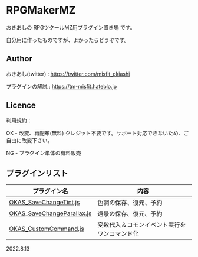 # RPGMakerMZ

おきあしの RPGツクールMZ用プラグイン置き場 です。

自分用に作ったものですが、よかったらどうぞです。


## Author

おきあし(twitter) : https://twitter.com/misfit_okiashi

プラグインの解説  : https://tm-misfit.hateblo.jp


## Licence

利用規約：

OK - 改変、再配布(無料)  クレジット不要です。サポート対応できないため、ご自由に改変下さい。
      
NG - プラグイン単体の有料販売

  

## プラグインリスト

| プラグイン名 | 内容 |
| ------------- | ------------- |
| [OKAS_SaveChangeTint.js](https://github.com/okiashi/RPGMakerMZ/blob/main/OKAS_SaveChangeTint.js)  | 色調の保存、復元、予約  |
| [OKAS_SaveChangeParallax.js](https://github.com/okiashi/RPGMakerMZ/blob/main/OKAS_SaveChangeParallax.js)  | 遠景の保存、復元、予約  |
| [OKAS_CustomCommand.js](https://github.com/okiashi/RPGMakerMZ/blob/main/OKAS_CustomCommand.js)  | 変数代入＆コモンイベント実行をワンコマンド化  |

  
  

2022.8.13

